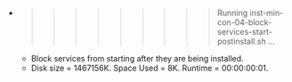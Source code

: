 * >>>>>>>>> Running inst-min-con-04-block-services-start-postinstall.sh ...
  * Block services from starting after they are being installed.
  * Disk size = 1467156K. Space Used = 8K. Runtime = 00:00:00:01.
